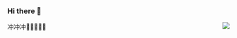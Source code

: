 ### Hi there 👋

<!--
**ytxbnahn/ytxbnahn** is a ✨ _special_ ✨ repository because its `README.md` (this file) appears on your GitHub profile.

Here are some ideas to get you started:

- 🔭 I’m currently working on ...
- 🌱 I’m currently learning ...
- 👯 I’m looking to collaborate on ...
- 🤔 I’m looking for help with ...
- 💬 Ask me about ...
- 📫 How to reach me: ...
- 😄 Pronouns: ...
- ⚡ Fun fact: ...
-->
冲冲冲🛫️🛫️🛫️🛫️🛫️
<img  align="right"  src="https://github-readme-stats.vercel.app/api?username=ytxbnahn&show_icons=true&title_color=fff&icon_color=79ff97&text_color=9f9f9f&bg_color=151515&hide=prs,issues,contribs">
